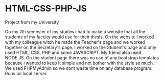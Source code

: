 # HTML-CSS-PHP-JS
Project from my University

On my 7th semester of my studies i had to make a website that
all the students of my faculty would use for their thesis. 
On the website i worked with my colleague witch he made the Teacher's page
and we worked together on the Secretary's page. 
I worked on the Student's page and only used HTML, CSS, PHP and some JAVASCRIPT.
My friend also used NODE.JS. 
On the student page there was no use of any bootstrap templates because i wanted to keep it simple and
not bother with the style so much.
We used PHPMyAdmin so we dont waste time on any database program. 
Runs on local server.
